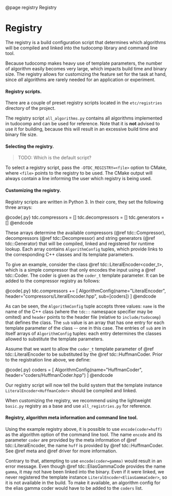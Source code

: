 @page registry Registry

# Registry

The registry is a build configuration script that determines which algorithms
will be compiled and linked into the tudocomp library and command line tool.

Because tudocomp makes heavy use of template parameters, the number of algorithm
easily becomes very large, which impacts build time and binary size. The
registry allows for customizing the feature set for the task at hand, since
*all* algorithms are rarely needed for an application or experiment.

#### Registry scripts.

There are a couple of preset registry scripts located in the `etc/registries`
directory of the project.

The registry script `all_algorithms.py` contains all algorithms implemented in
tudocomp and can be used for reference. Note that it is __not__ advised to use
it for building, because this will result in an excessive build time and binary
file size.

#### Selecting the registry.

> TODO: Which is the default script?

To select a registry script, pass the `-DTDC_REGISTRY=<file>` option to CMake,
where `<file>` points to the registry to be used. The CMake output will always
contain a line informing the user which registry is being used.

#### Customizing the registry.

Registry scripts are written in Python 3. In their core, they set the following
three arrays:

@code{.py}
tdc.compressors =   []
tdc.decompressors = []
tdc.generators =    []
@endcode

These arrays determine the available compressors (@ref tdc::Compressor),
decompressors (@ref tdc::Decompressor) and string generators
(@ref tdc::Generator) that will be compiled, linked and registered for runtime
lookup. Each array contains `AlgorithmConfig` tuples, which provide links to the
corresponding C++ classes and its template parameters.

To give an example, consider the class @ref tdc::LiteralEncoder<coder_t>, which
is a simple compressor that only encodes the input using a @ref tdc::Coder. The
coder is given as the `coder_t` template parameter. It can be added to the
compressor registry as follows:

@code{.py}
tdc.compressors += [
    AlgorithmConfig(name="LiteralEncoder", header="compressors/LiteralEncoder.hpp", sub=[coders])
]
@endcode

As can be seen, the `AlgorithmConfig` tuple accepts three values: `name`
is the name of the C++ class (where the `tdc::` namespace specifier may be
omited) and `header` points to the header file (relative to `include/tudocomp`)
that defines the class. The `sub` value is an array that has one entry for each
template parameter of the class -- one in this case. The entries of `sub` are in
itself arrays of `AlgorithmConfig` tuples: each entry determines the classes
allowed to substitute the template parameters.

Assume that we want to allow the `coder_t` template parameter of
@ref tdc::LiteralEncoder to be substituted by the @ref tdc::HuffmanCoder. Prior
to the registration line above, we define:

@code{.py}
coders = [
    AlgorithmConfig(name="HuffmanCoder", header="coders/HuffmanCoder.hpp")
]
@endcode

Our registry script will now tell the build system that the
template instance `LiteralEncoder<HuffmanCoder>` should be compiled and linked.

When customizing the registry, we recommend using the lightweight `basic.py`
registry as a base and use `all_registries.py` for reference.

#### Registry, algorithm meta information and command line tool.

Using the example registry above, it is possible to use `encode(coder=huff)` as
the algorithm option of the command line tool. The name `encode` and its
parameter `coder` are provided by the meta information of
@ref tdc::LiteralEncoder, the name `huff` is provided by @ref tdc::HuffmanCoder.
See @ref meta and @ref driver for more information.

Contrary to that, attempting to use `encode(coder=gamma)` would result in an
error message. Even though @ref tdc::EliasGammaCode provides the name `gamma`,
it may not have been linked into the binary. Even if it were linked, we never
registered the template instance `LiteralEncoder<EliasGammaCoder>`, so it is
not available in the build. To make it available, an algorithm config for the
elias gamma coder would have to be added to the `coders` list.
